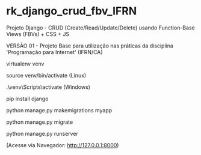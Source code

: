 # rk_django_crud_fbv_IFRN
Projeto Django - CRUD (Create/Read/Update/Delete) usando Function-Base Views (FBVs) + CSS + JS

VERSÃO 01 - Projeto Base para utilização nas práticas da disciplina 'Programação para Internet' (IFRN/CA)

virtualenv venv

source venv/bin/activate (Linux)

.\venv\Scripts\activate (Windows)

pip install django

python manage.py makemigrations myapp

python manage.py migrate

python manage.py runserver

(Acesse via Navegador: http://127.0.0.1:8000)
